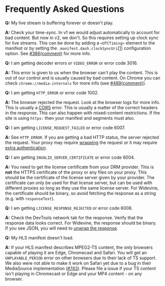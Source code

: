 # Frequently Asked Questions

**Q:** My live stream is buffering forever or doesn't play.

**A:** Check your time-sync.  In v1 we would adjust automatically to account for
bad content.  But now in v2, we don't.  So this requires setting up clock sync
for live streams.  This can be done by adding a `<UTCTiming>` element to the
manifest or by setting the `.manifest.dash.clockSyncUri`\[[1][clockSyncUri]\]
configuration option. See [#386(comment)][386] for more info.


**Q:** I am getting decoder errors or `VIDEO_ERROR` or error code 3016.

**A:** This error is given to us when the browser can't play the content.  This
is out of our control and is usually caused by bad content.  On Chrome you can
check `chrome://media-internals` for more info (see [#489(comment)][489]).


**Q:** I am getting `HTTP_ERROR` or error code 1002.

**A:** The browser rejected the request.  Look at the browser logs for more
info.  This is usually a [CORS][] error. This is usually a matter of the correct
headers in the response. This can also happen with mixed-content restrictions.
If the site is using `https:` then your manifest and segments must also.


**Q:** I am getting `LICENSE_REQUEST_FAILED` or error code 6007.

**A:** See `HTTP_ERROR`.  If you are getting a bad HTTP status, the server
rejected the request.  Your proxy may require [wrapping][wrapping] the request
or it may require [extra authentication][auth].


**Q:** I am getting `INVALID_SERVER_CERTIFICATE` or error code 6004.

**A:** You need to get the license certificate from your DRM provider.  This is
**not** the HTTPS certificate of the proxy or any files on your proxy.  This
should be the certificate of the license server given by your provider. The
certificate can only be used for that license server, but can be used with
different proxies so long as they use the same license server.  For Widevine,
the certificate should be binary, so avoid fetching the response as a string
(e.g. with `responseText`).


**Q:** I am getting `LICENSE_RESPONSE_REJECTED` or error code 6008.

**A:** Check the DevTools network tab for the response.  Verify that the
response data looks correct.  For Widevine, the response should be binary.  If
you see JSON, you will need to [unwrap the response][wrapping].


**Q:** My HLS manifest doesn't load.

**A:** If your HLS manifest describes MPEG2-TS content, the only browsers
capable of playing it are Edge, Chromecast and Safari. You will get an
`UNPLAYABLE_PERIOD` error on other browsers due to their lack of TS support.
We also were not able to make it work on Safari yet due to a bug in their
MediaSource implementation ([#743][743]).
Please file a issue if your TS content isn't playing in Chromecast or Edge
and your MP4 content - on any browser.


[386]: https://github.com/google/shaka-player/issues/386#issuecomment-227898001
[489]: https://github.com/google/shaka-player/issues/489#issuecomment-240466224
[auth]: https://shaka-player-demo.appspot.com/docs/api/tutorial-license-server-auth.html
[clockSyncUri]: https://shaka-player-demo.appspot.com/docs/api/shakaExtern.html#DashManifestConfiguration
[CORS]: https://developer.mozilla.org/en-US/docs/Web/HTTP/Access_control_CORS
[wrapping]: https://shaka-player-demo.appspot.com/docs/api/tutorial-license-wrapping.html
[743]: https://github.com/google/shaka-player/issues/743
